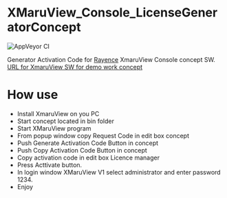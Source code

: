 # XMaruView_Console_LicenseGeneratorConcept

![AppVeyor CI](https://ci.appveyor.com/api/projects/status/github/M0nteCarl0/XMaruView_Console_LicenseGeneratorConcept)

Generator Activation Code for [Rayence](https://www.rayence.us/site/RYUSsite/index.html) XmaruView Console concept SW.
[URL for XmaruView SW for demo work concept](https://mega.nz/#!qS4zFaRb!cSKSRzd-5W2xqg_2v0ygLcO3lgadBp2_9MCMRWFwJVg)

# How use 
* Install XmaruView on you PC
* Start concept located in bin folder
* Start XMaruView program
* From popup window copy Request Code in edit box concept
* Push Generate Activation Code Button in concept 
* Push Copy Activation Code Button in concept 
* Copy activation code in edit box Licence manager
* Press Acttivate button.
* In login window XMaruView V1 select administrator and enter password 1234.
* Enjoy

